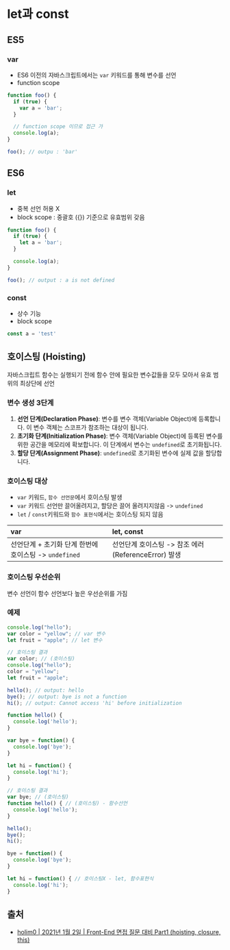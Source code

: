 # let과 const

## ES5

### var

* ES6 이전의 자바스크립트에서는 `var` 키워드를 통해 변수를 선언
* function scope

```javascript
function foo() {
  if (true) {
    var a = 'bar';
  }

  // function scope 이므로 접근 가
  console.log(a);
}

foo(); // outpu : 'bar'
```

## ES6

### let

* 중복 선언 허용 X
* block scope : 중괄호 \({}\) 기준으로 유효범위 갖음

```javascript
function foo() {
  if (true) {
    let a = 'bar';
  }

  console.log(a);
}

foo(); // output : a is not defined
```

### const

* 상수 기능
* block scope

```javascript
const a = 'test'
```

## 호이스팅 \(Hoisting\)

자바스크립트 함수는 실행되기 전에 함수 안에 필요한 변수값들을 모두 모아서 유효 범위의 최상단에 선언

### 변수 생성 3단계

1. **선언 단계\(Declaration Phase\)**: 변수를 변수 객체\(Variable Object\)에 등록합니다. 이 변수 객체는 스코프가 참조하는 대상이 됩니다.
2. **초기화 단계\(Initialization Phase\)**: 변수 객체\(Variable Object\)에 등록된 변수를 위한 공간을 메모리에 확보합니다. 이 단계에서 변수는 `undefined`로 초기화됩니다.
3. **할당 단계\(Assignment Phase\)**: `undefined`로 초기화된 변수에 실제 값을 할당합니다.

### 호이스팅 대상

* `var` 키워드, `함수 선언문`에서 호이스팅 발생
* `var` 키워드 선언만 끌어올려지고, 할당은 끌어 올려지지않음 -&gt; `undefined`
* `let` / `const`키워드와 `함수 표현식`에서는 호이스팅 되지 않음

| var | let, const |
| :--- | :--- |
| 선언단계 + 초기화 단계 한번에 호이스팅 -&gt; `undefined` | 선언단계 호이스팅 -&gt; 참조 에러\(ReferenceError\) 발생 |

### 호이스팅 우선순위

변수 선언이 함수 선언보다 높은 우선순위를 가짐

### 예제

```javascript
console.log("hello");
var color = "yellow"; // var 변수 
let fruit = "apple"; // let 변수

// 호이스팅 결과
var color; // (호이스팅)
console.log("hello");
color = "yellow";
let fruit = "apple";
```

```javascript
hello(); // output: hello
bye(); // output: bye is not a function
hi(); // output: Cannot access 'hi' before initialization

function hello() {
  console.log('hello');
}

var bye = function() {
  console.log('bye');
}

let hi = function() {
  console.log('hi');
}

// 호이스팅 결과
var bye; // (호이스팅)
function hello() { // (호이스팅) - 함수선언
  console.log('hello');
}

hello();
bye();
hi();

bye = function() {
  console.log('bye');
}

let hi = function() { // 호이스팅X - let, 함수표현식
  console.log('hi');
}
```

## 출처

* [holim0 \| 2021년 1월 2일 \| Front-End 면접 질문 대비 Part1 \(hoisting, closure, this\)](https://velog.io/@holim0/Front-End-%EB%A9%B4%EC%A0%91-%EC%A7%88%EB%AC%B8-%EB%8C%80%EB%B9%84-Part1-hoisting-closure-this)


